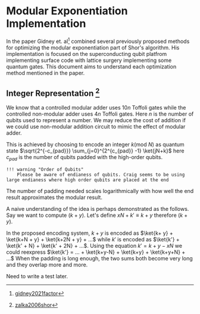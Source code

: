 # Modular Exponentiation Implementation

In the paper Gidney et. al[^1] combined several previously proposed methods for
optimizing the modular exponentiation part of Shor's algorithm. His
implementation is focused on the superconducting qubit platfrom implementing
surface code with lattice surgery implementing some quantum gates. This document
aims to understand each optimization method mentioned in the paper.

## Integer Representation [^2]

We know that a controlled modular adder uses $10n$ Toffoli gates while the
controlled non-modular adder uses $4n$ Toffoli gates. Here $n$ is the number of
qubits used to represent a number. We may reduce the cost of addition if we
could use non-modular addition circuit to mimic the effect of modular adder.

This is achieved by choosing to encode an integer $k$(mod $N$) as quantum state
$\sqrt{2^{-c_{pad}}} \sum_{j=0}^{2^{c_{pad}} -1} \ket{jN+k}$ here $c_{pad}$ is
the number of qubits padded with the high-order qubits.

    !!! warning "Order of Qubits"
        Please be aware of endianess of qubits. Craig seems to be using large endianess where high order qubits are placed at the end
        
The number of padding needed scales logarithmically with how well the end result
approximates the modular result.

A naive understanding of the idea is perhaps demonstrated as the follows. Say we
want to compute $(k + y) % N$. Let's define $xN + k' \equiv k+y$ therefore
$(k+y)%N = k'$.

In the proposed encoding system, $k + y$ is encoded as $\ket{k+ y} + \ket{k+N +
y} + \ket{k+2N + y} + ...$ while $k'$ is encoded as $\ket{k'} + \ket{k' + N} +
\ket{k' + 2N} + ...$. Using the equation $k' = k + y - xN$ we could reexpress
$\ket{k'} = ... + \ket{k+y-N} + \ket{k+y} + \ket{k+y+N} + ...$ When the padding
is long enough, the two sums both become very long and they overlap more and
more.

Need to write a test later.


[^1]: [gidney2021factor](@cite)
[^2]: [zalka2006shor](@cite)
